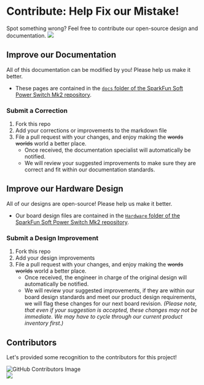 # Contribute: Help Fix our Mistake!
Spot something wrong? Feel free to contribute our open-source design and documentation. <a href="https://github.com/sparkfun/SparkFun_Soft_Power_Switch_Mk2/pulls" alt="Pull Requests"><img src="https://img.shields.io/github/issues-pr/sparkfun/SparkFun_Soft_Power_Switch_Mk2.svg" /></a>

## Improve our Documentation
All of this documentation can be modified by you! Please help us make it better.

* These pages are contained in the [`docs` folder of the SparkFun Soft Power Switch Mk2 repository](https://github.com/sparkfun/SparkFun_Soft_Power_Switch_Mk2/tree/main/docs).

### Submit a Correction
1. Fork this repo
2. Add your corrections or improvements to the markdown file
3. File a pull request with your changes, and enjoy making the ~~words~~ ~~worlds~~ world a better place.
    * Once received, the documentation specialist will automatically be notified.
    * We will review your suggested improvements to make sure they are correct and fit within our documentation standards.

## Improve our Hardware Design
All of our designs are open-source! Please help us make it better.

* Our board design files are contained in the [`Hardware` folder of the SparkFun Soft Power Switch Mk2 repository](https://github.com/sparkfun/SparkFun_Soft_Power_Switch_Mk2/tree/main/Hardware).

### Submit a Design Improvement
1. Fork this repo
2. Add your design improvements
3. File a pull request with your changes, and enjoy making the ~~words~~ ~~worlds~~ world a better place.
    * Once received, the engineer in charge of the original design will automatically be notified.
    * We will review your suggested improvements, if they are within our board design standards and meet our product design requirements, we will flag these changes for our next board revision. *(Please note, that even if your suggestion is accepted, these changes may not be immediate. We may have to cycle through our current product inventory first.)*

## Contributors
Let's provided some recognition to the contributors for this project!

![GitHub Contributors Image](https://contrib.rocks/image?repo=sparkfun/SparkFun_Soft_Power_Switch_Mk2)
<br>
<a href="https://github.com/sparkfun/SparkFun_Soft_Power_Switch_Mk2/pulls" alt="Pull Requests"><img src="https://img.shields.io/github/contributors/sparkfun/SparkFun_Soft_Power_Switch_Mk2.svg" /></a>
